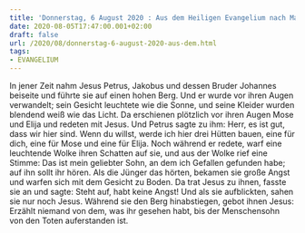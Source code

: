 ```yaml
---
title: 'Donnerstag, 6 August 2020 : Aus dem Heiligen Evangelium nach Matthäus - Mt 17,1-9.'
date: 2020-08-05T17:47:00.001+02:00
draft: false
url: /2020/08/donnerstag-6-august-2020-aus-dem.html
tags: 
- EVANGELIUM
---
```


In jener Zeit nahm Jesus Petrus, Jakobus und dessen Bruder Johannes beiseite und führte sie auf einen hohen Berg. Und er wurde vor ihren Augen verwandelt; sein Gesicht leuchtete wie die Sonne, und seine Kleider wurden blendend weiß wie das Licht. Da erschienen plötzlich vor ihren Augen Mose und Elija und redeten mit Jesus. Und Petrus sagte zu ihm: Herr, es ist gut, dass wir hier sind. Wenn du willst, werde ich hier drei Hütten bauen, eine für dich, eine für Mose und eine für Elija. Noch während er redete, warf eine leuchtende Wolke ihren Schatten auf sie, und aus der Wolke rief eine Stimme: Das ist mein geliebter Sohn, an dem ich Gefallen gefunden habe; auf ihn sollt ihr hören. Als die Jünger das hörten, bekamen sie große Angst und warfen sich mit dem Gesicht zu Boden. Da trat Jesus zu ihnen, fasste sie an und sagte: Steht auf, habt keine Angst! Und als sie aufblickten, sahen sie nur noch Jesus. Während sie den Berg hinabstiegen, gebot ihnen Jesus: Erzählt niemand von dem, was ihr gesehen habt, bis der Menschensohn von den Toten auferstanden ist.